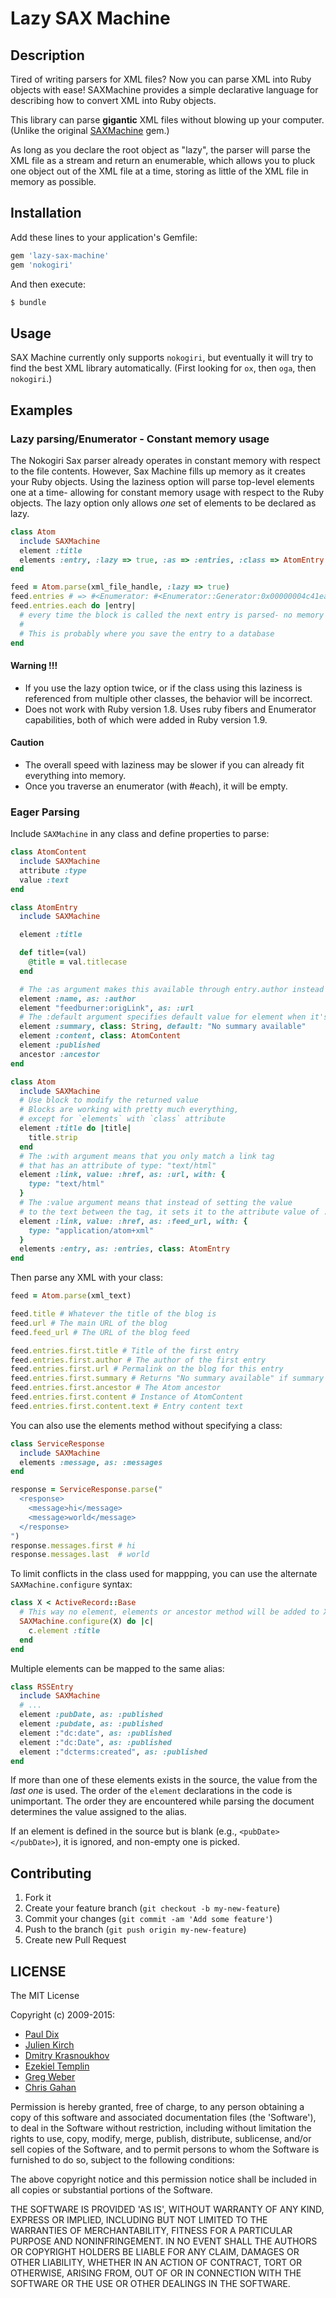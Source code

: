 # Lazy SAX Machine

## Description

Tired of writing parsers for XML files? Now you can parse XML into Ruby objects with ease! SAXMachine provides a simple declarative language for describing how to convert XML into Ruby objects.

This library can parse __gigantic__ XML files without blowing up your computer. (Unlike the original [SAXMachine](https://github.com/pauldix/sax-machine) gem.)

As long as you declare the root object as "lazy", the parser will parse the XML file as a stream and return an enumerable, which allows you to pluck one object out of the XML file at a time, storing as little of the XML file in memory as possible.

## Installation

Add these lines to your application's Gemfile:

```ruby
gem 'lazy-sax-machine'
gem 'nokogiri'
```

And then execute:

```bash
$ bundle
```

## Usage

SAX Machine currently only supports `nokogiri`, but eventually it will try to find the best XML library automatically. (First looking for `ox`, then `oga`, then `nokogiri`.)


## Examples

### Lazy parsing/Enumerator - Constant memory usage

The Nokogiri Sax parser already operates in constant memory with respect to the file contents. However, Sax Machine fills up memory as it creates your Ruby objects. Using the laziness option will parse top-level elements one at a time- allowing for constant memory usage with respect to the Ruby objects.
The lazy option only allows *one* set of elements to be declared as lazy.

```ruby
class Atom
  include SAXMachine
  element :title
  elements :entry, :lazy => true, :as => :entries, :class => AtomEntry
end

feed = Atom.parse(xml_file_handle, :lazy => true)
feed.entries # => #<Enumerator: #<Enumerator::Generator:0x00000004c41ea0>:each> 
feed.entries.each do |entry|
  # every time the block is called the next entry is parsed- no memory blow up!
  #
  # This is probably where you save the entry to a database
end
```

#### Warning !!!
* If you use the lazy option twice, or if the class using this laziness is referenced from multiple other classes, the behavior will be incorrect.
* Does not work with Ruby version 1.8. Uses ruby fibers and Enumerator capabilities, both of which were added in Ruby version 1.9.

#### Caution
* The overall speed with laziness may be slower if you can already fit everything into memory.
* Once you traverse an enumerator (with #each), it will be empty.


### Eager Parsing

Include `SAXMachine` in any class and define properties to parse:

```ruby
class AtomContent
  include SAXMachine
  attribute :type
  value :text
end

class AtomEntry
  include SAXMachine

  element :title

  def title=(val)
    @title = val.titlecase
  end

  # The :as argument makes this available through entry.author instead of .name
  element :name, as: :author
  element "feedburner:origLink", as: :url
  # The :default argument specifies default value for element when it's missing
  element :summary, class: String, default: "No summary available"
  element :content, class: AtomContent
  element :published
  ancestor :ancestor
end

class Atom
  include SAXMachine
  # Use block to modify the returned value
  # Blocks are working with pretty much everything,
  # except for `elements` with `class` attribute
  element :title do |title|
    title.strip
  end
  # The :with argument means that you only match a link tag
  # that has an attribute of type: "text/html"
  element :link, value: :href, as: :url, with: {
    type: "text/html"
  }
  # The :value argument means that instead of setting the value
  # to the text between the tag, it sets it to the attribute value of :href
  element :link, value: :href, as: :feed_url, with: {
    type: "application/atom+xml"
  }
  elements :entry, as: :entries, class: AtomEntry
end
```

Then parse any XML with your class:

```ruby
feed = Atom.parse(xml_text)

feed.title # Whatever the title of the blog is
feed.url # The main URL of the blog
feed.feed_url # The URL of the blog feed

feed.entries.first.title # Title of the first entry
feed.entries.first.author # The author of the first entry
feed.entries.first.url # Permalink on the blog for this entry
feed.entries.first.summary # Returns "No summary available" if summary is missing
feed.entries.first.ancestor # The Atom ancestor
feed.entries.first.content # Instance of AtomContent
feed.entries.first.content.text # Entry content text
```

You can also use the elements method without specifying a class:

```ruby
class ServiceResponse
  include SAXMachine
  elements :message, as: :messages
end

response = ServiceResponse.parse("
  <response>
    <message>hi</message>
    <message>world</message>
  </response>
")
response.messages.first # hi
response.messages.last  # world
```

To limit conflicts in the class used for mappping, you can use the alternate
`SAXMachine.configure` syntax:

```ruby
class X < ActiveRecord::Base
  # This way no element, elements or ancestor method will be added to X
  SAXMachine.configure(X) do |c|
    c.element :title
  end
end
```

Multiple elements can be mapped to the same alias:

```ruby
class RSSEntry
  include SAXMachine
  # ...
  element :pubDate, as: :published
  element :pubdate, as: :published
  element :"dc:date", as: :published
  element :"dc:Date", as: :published
  element :"dcterms:created", as: :published
end
```

If more than one of these elements exists in the source, the value from the *last one* is used. The order of
the `element` declarations in the code is unimportant. The order they are encountered while parsing the
document determines the value assigned to the alias.

If an element is defined in the source but is blank (e.g., `<pubDate></pubDate>`), it is ignored, and non-empty one is picked.

## Contributing

1. Fork it
2. Create your feature branch (`git checkout -b my-new-feature`)
3. Commit your changes (`git commit -am 'Add some feature'`)
4. Push to the branch (`git push origin my-new-feature`)
5. Create new Pull Request

## LICENSE

The MIT License

Copyright (c) 2009-2015:

* [Paul Dix](http://www.pauldix.net)
* [Julien Kirch](http://www.archiloque.net)
* [Dmitry Krasnoukhov](http://krasnoukhov.com)
* [Ezekiel Templin](http://zeke.templ.in)
* [Greg Weber](http://blog.gregweber.info/)
* [Chris Gahan](http://github.com/epitron)

Permission is hereby granted, free of charge, to any person obtaining
a copy of this software and associated documentation files (the
'Software'), to deal in the Software without restriction, including
without limitation the rights to use, copy, modify, merge, publish,
distribute, sublicense, and/or sell copies of the Software, and to
permit persons to whom the Software is furnished to do so, subject to
the following conditions:

The above copyright notice and this permission notice shall be
included in all copies or substantial portions of the Software.

THE SOFTWARE IS PROVIDED 'AS IS', WITHOUT WARRANTY OF ANY KIND,
EXPRESS OR IMPLIED, INCLUDING BUT NOT LIMITED TO THE WARRANTIES OF
MERCHANTABILITY, FITNESS FOR A PARTICULAR PURPOSE AND NONINFRINGEMENT.
IN NO EVENT SHALL THE AUTHORS OR COPYRIGHT HOLDERS BE LIABLE FOR ANY
CLAIM, DAMAGES OR OTHER LIABILITY, WHETHER IN AN ACTION OF CONTRACT,
TORT OR OTHERWISE, ARISING FROM, OUT OF OR IN CONNECTION WITH THE
SOFTWARE OR THE USE OR OTHER DEALINGS IN THE SOFTWARE.
